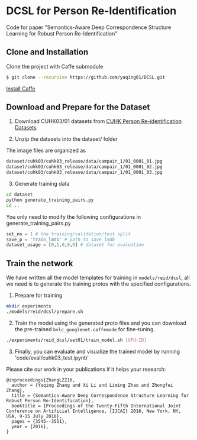 # DCSL for Person Re-Identification 

Code for paper "Semantics-Aware Deep Correspondence Structure Learning for Robust Person Re-Identification"

## Clone and Installation

Clone the project with Caffe submodule

```sh
$ git clone --recursive https://github.com/yaqing01/DCSL.git
```

[Install Caffe](http://caffe.berkeleyvision.org/installation.html)

## Download and Prepare for the Dataset

1. Download CUHK03/01 datasets from [CUHK Person Re-identification Datasets](http://www.ee.cuhk.edu.hk/~xgwang/CUHK_identification.html)

2. Unzip the datasets into the dataset/ folder 

The image files are organized as 

```sh
dataset/cuhk03/cuhk03_release/data/campair_1/01_0001_01.jpg
dataset/cuhk03/cuhk03_release/data/campair_1/01_0001_02.jpg
dataset/cuhk03/cuhk03_release/data/campair_1/01_0001_03.jpg
```

3. Generate training data
```sh
cd dataset
python generate_training_pairs.py
cd ..
```

You only need to modify the following configurations in generate_training_pairs.py

```python
set_no = 1 # the training/validation/test split
save_p = 'train_lmdb' # path to save lmdb
dataset_usage = [0,1,0,0,0] # dataset for evaluation
```

## Train the network

We have written all the model templates for training in `models/reid/dcsl`, all we need is to generate the training protos with the specified configurations.

1. Prepare for training
```sh
mkdir experiments
./models/reid/dcsl/prepare.sh
```

2. Train the model using the generated proto files and you can download the pre-trained `bvlc_googlenet.caffemode` for fine-tuning.
```sh
./experiments/reid_dcsl/set01/train_model.sh [GPU-ID]
```

3. Finally, you can evaluate and visualize the trained model by running 'code/eval/cuhk03_test.ipynb'

Please cite our work in your publications if it helps your research:

    @inproceedings{ZhangLZZ16,
      author = {Yaqing Zhang and Xi Li and Liming Zhao and Zhongfei Zhang},
      title = {Semantics-Aware Deep Correspondence Structure Learning for Robust Person Re-Identification}, 
      booktitle = {Proceedings of the Twenty-Fifth International Joint Conference on Artificial Intelligence, {IJCAI} 2016, New York, NY, USA, 9-15 July 2016},
      pages = {3545--3551},
      year = {2016},
    }
